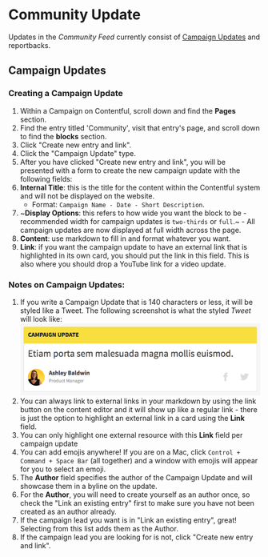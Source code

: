 # Community Update

Updates in the _Community Feed_ currently consist of [Campaign Updates](https://github.com/DoSomething/phoenix-next/tree/95c8851f5f308f342a1cd577545d551eda6d8fc3/docs/content-publishing/community/campaign-update/affiliate-update.md) and reportbacks.

## Campaign Updates

### Creating a Campaign Update

1. Within a Campaign on Contentful, scroll down and find the **Pages** section.
2. Find the entry titled 'Community', visit that entry's page, and scroll down to find the **blocks** section.
3. Click "Create new entry and link".
4. Click the "Campaign Update" type.
5. After you have clicked "Create new entry and link", you will be presented with a form to create the new campaign update with the following fields:
6. **Internal Title**: this is the title for the content within the Contentful system and will not be displayed on the website.
   * Format: `Campaign Name - Date - Short Description`.
7. ~**Display Options**: this refers to how wide you want the block to be - recommended width for campaign updates is `two-thirds` or `full`.~ - All campaign updates are now displayed at full width across the page.
8. **Content**: use markdown to fill in and format whatever you want.
9. **Link**: if you want the campaign update to have an external link that is highlighted in its own card, you should put the link in this field. This is also where you should drop a YouTube link for a video update.

### Notes on Campaign Updates:

1. If you write a Campaign Update that is 140 characters or less, it will be styled like a Tweet. The following screenshot is what the styled _Tweet_ will look like: ![Campaign Update As Tweet](../../.gitbook/assets/campaign-update-tweet%20%281%29.png)
2. You can always link to external links in your markdown by using the link button on the content editor and it will show up like a regular link - there is just the option to highlight an external link in a card using the **Link** field.
3. You can only highlight one external resource with this **Link** field per campaign update
4. You can add emojis anywhere! If you are on a Mac, click `Control + Command + Space Bar` \(all together\) and a window with emojis will appear for you to select an emoji.
5. The **Author** field specifies the author of the Campaign Update and will showcase them in a byline on the update.
6. For the **Author**, you will need to create yourself as an author once, so check the "Link an existing entry" first to make sure you have not been created as an author already.
7. If the campaign lead you want is in "Link an existing entry", great! Selecting from this list adds them as the Author.
8. If the campaign lead you are looking for is not, click "Create new entry and link".

